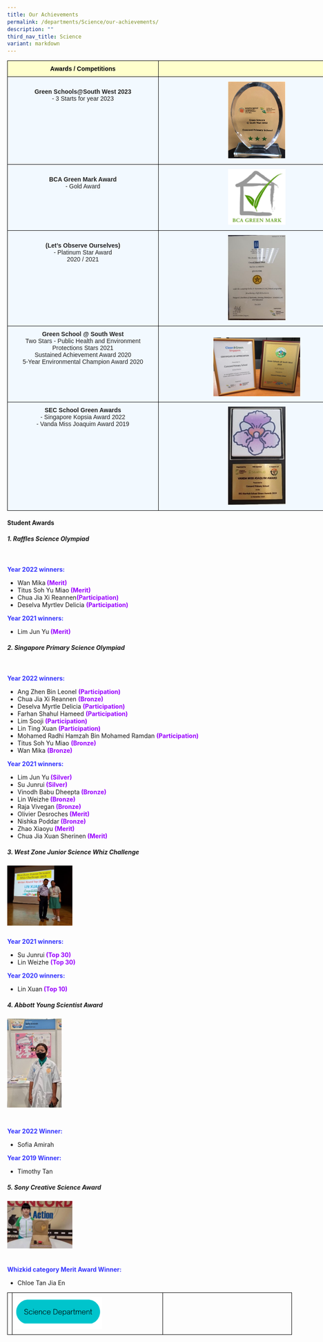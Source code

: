 ```yaml
---
title: Our Achievements
permalink: /departments/Science/our-achievements/
description: ""
third_nav_title: Science
variant: markdown
---
```

<style type="text/css">
.tg  {border-collapse:collapse;border-spacing:0;margin:0px auto;}
.tg td{border-color:black;border-style:solid;border-width:1px;font-family:Arial, sans-serif;font-size:14px;
  overflow:hidden;padding:10px 5px;word-break:normal;}
.tg th{border-color:black;border-style:solid;border-width:1px;font-family:Arial, sans-serif;font-size:14px;
  font-weight:normal;overflow:hidden;padding:10px 5px;word-break:normal;}
.tg .tg-da8v{background-color:#F2F9FF;color:#222;text-align:center;vertical-align:top}
.tg .tg-r129{background-color:#F2F9FF;color:#222;text-align:center;vertical-align:middle}
.tg .tg-d0eu{background-color:#F2F9FF;color:#222;text-align:center;vertical-align:top}
.tg .tg-a5i5{background-color:#FFFFCC;color:#000;font-weight:bold;text-align:center;vertical-align:top}
.tg .tg-i38w{background-color:#F2F9FF;color:#222;font-weight:bold;text-align:center;vertical-align:top}
</style>

<table class="tg" style="undefined;table-layout: fixed; width: 807px">
<colgroup>
<col style="width: 350px">
<col style="width: 457px">
</colgroup>
<tbody>
  <tr>
    <td class="tg-a5i5">Awards / Competitions</td>
    <td class="tg-a5i5"></td>
		 </tr>
  <tr>
		<td class="tg-d0eu"><br><b>Green Schools@South West 2023</b><br>- 3 Starts for year 2023<br> </td>
    <td class="tg-da8v"><img style="width:30%" src="/images/GreenSchools_SW2023.png"></td>
  </tr>
  <tr>
		<td class="tg-d0eu"><br><b>BCA Green Mark Award</b><br>- Gold Award<br> </td>
    <td class="tg-da8v"><img style="width:30%" src="/images/Greenmark.png"></td>
  </tr>
<tr>
    <td class="tg-d0eu"><br><b>(Let’s Observe Ourselves)</b><br>- Platinum Star Award<br> 2020 / 2021</td>
    <td class="tg-da8v"><img style="width:30%" src="/images/LOO Awards.jpg"></td>
  </tr>
<tr>
    <td class="tg-d0eu"><b>Green School @ South West</b><br>Two Stars - Public Health and Environment Protections Stars 2021<br>Sustained Achievement Award 2020<br>5-Year Environmental Champion Award 2020 </td>
	<td class="tg-da8v"><br><img style="width:45%" src="/images/Green School.png"></td>
  </tr>
  <tr>
		<td class="tg-d0eu"><b>SEC School Green Awards</b><br> - Singapore Kopsia Award 2022<br>- Vanda Miss Joaquim Award 2019</td>
    <td class="tg-da8v"><img style="width:30%" src="/images/SEC%20Starhub.jpg"></td>
  </tr>
</tbody>
</table>
	
<h4>Student Awards</h4>
<h5>1. Raffles Science Olympiad</h5>
<br>
<p><b style="color:#3333FF">Year 2022 winners:</b>

</p><ul>
<li>Wan Mika<b style="color:#9900FF"> (Merit)</b></li>
<li>Titus Soh Yu Miao<b style="color:#9900FF"> (Merit)</b></li>
<li>Chua Jia Xi Reannen<b style="color:#9900FF">(Participation)</b></li>
<li>Deselva Myrtlev Delicia <b style="color:#9900FF">(Participation)</b></li>
</ul>
	
<p><b style="color:#3333FF">Year 2021 winners:</b>

</p><ul>
<li>Lim Jun Yu<b style="color:#9900FF"> (Merit)</b></li>
</ul>
	
<h5>2. Singapore Primary Science Olympiad</h5>
<br>
<p><b style="color:#3333FF">Year 2022 winners:</b>

</p><ul>
<li>Ang Zhen Bin Leonel <b style="color:#9900FF"> (Participation)</b></li>
<li>Chua Jia Xi Reannen <b style="color:#9900FF"> (Bronze)</b></li>
<li>Deselva Myrtle Delicia <b style="color:#9900FF"> (Participation)</b></li>
<li>Farhan Shahul Hameed <b style="color:#9900FF"> (Participation)</b></li>
<li>Lim Sooji <b style="color:#9900FF"> (Participation)</b></li>
<li>Lin Ting Xuan <b style="color:#9900FF"> (Participation)</b></li>
<li>Mohamed Radhi Hamzah Bin Mohamed Ramdan <b style="color:#9900FF"> (Participation)</b></li>
<li>Titus Soh Yu Miao <b style="color:#9900FF"> (Bronze)</b></li>
<li>Wan Mika <b style="color:#9900FF"> (Bronze)</b></li>
</ul>

<p><b style="color:#3333FF">Year 2021 winners:</b>

</p><ul>
<li>Lim Jun Yu<b style="color:#9900FF"> (Silver)</b></li>
<li>Su Junrui<b style="color:#9900FF"> (Silver)</b></li>
<li>Vinodh Babu Dheepta<b style="color:#9900FF"> (Bronze)</b></li>
<li>Lin Weizhe<b style="color:#9900FF"> (Bronze)</b></li>
<li>Raja Vivegan<b style="color:#9900FF"> (Bronze)</b></li>
<li>Olivier Desroches<b style="color:#9900FF"> (Merit)</b></li>
<li>Nishka Poddar<b style="color:#9900FF"> (Bronze)</b></li>
<li>Zhao Xiaoyu<b style="color:#9900FF"> (Merit)</b></li>
<li>Chua Jia Xuan Sherinen<b style="color:#9900FF"> (Merit)</b></li>
</ul>
	
<h5>3. West Zone Junior Science Whiz Challenge</h5>
<img align="left" style="width:30%" src="/images/Students award 1.jpg">
<br><br><br><br><br><br><br><br><br>
<p><b style="color:#3333FF">Year 2021 winners:</b>
	
</p><ul>
<li>Su Junrui<b style="color:#9900FF"> (Top 30)</b></li>
<li>Lin Weizhe <b style="color:#9900FF"> (Top 30)</b></li>
</ul>

<p><b style="color:#3333FF">Year 2020 winners:</b>
</p><ul>
<li>Lin Xuan<b style="color:#9900FF"> (Top 10)</b></li>
</ul>

<h5>4. Abbott Young Scientist Award</h5>
<img align="left" style="width:25%" src="/images/Students award 2.jpg">
<br><br><br><br><br><br><br><br><br><br><br><br><br><br>
<p><b style="color:#3333FF">Year 2022 Winner:</b>
	
</p><ul>
<li>Sofia Amirah</li>
</ul>	

<p><b style="color:#3333FF">Year 2019 Winner:</b>
</p><ul>
<li>Timothy Tan</li>
</ul>

<h5>5. Sony Creative Science Award</h5>
<img align="left" style="width:30%" src="/images/whizkid2.jpg">
<br><br><br><br><br><br><br><br>
<p><b style="color:#3333FF">Whizkid category Merit Award Winner:</b>

</p><ul>
<li>Chloe Tan Jia En</li>
</ul>

<style>
.tg  {border-collapse:collapse;border-spacing:0;margin:0px auto;}
.tg td{border-color:black;border-style:solid;border-width:1px;font-family:Arial, sans-serif;font-size:14px;
  overflow:hidden;padding:10px 5px;word-break:normal;}
.tg th{border-color:black;border-style:solid;border-width:1px;font-family:Arial, sans-serif;font-size:14px;
  font-weight:normal;overflow:hidden;padding:10px 5px;word-break:normal;}
.tg .tg-0lax{text-align:left;vertical-align:top}
.tg .tg-nrix{text-align:center;vertical-align:middle}
</style>

<table style="undefined;table-layout: fixed; width: 660px" class="tg">
<colgroup>
<col style="width:110x">
<col style="width: 350px">
<col style="width: 300px">
</colgroup>
<tbody>
 <tr>
    <td class="tg-0lax"></td>
		<td class="tg-0lax"><a href="/departments/Science/"><img style="width:60%" src="/images/Science Department button.png"></a></td>
	 <td class="tg-0lax"></td>
</tr>
</tbody>
</table>